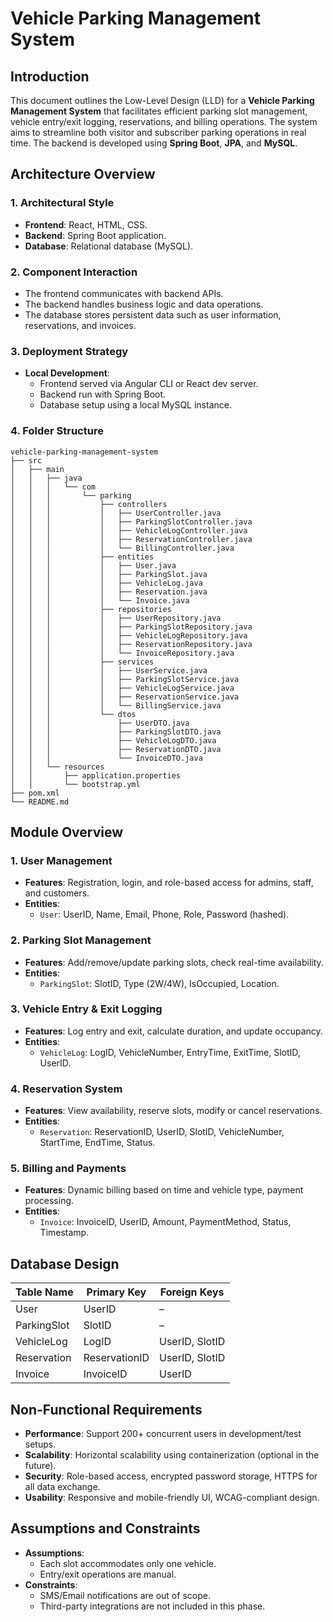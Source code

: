 # Vehicle Parking Management System
 
## Introduction
This document outlines the Low-Level Design (LLD) for a **Vehicle Parking Management System** that facilitates efficient parking slot management, vehicle entry/exit logging, reservations, and billing operations. The system aims to streamline both visitor and subscriber parking operations in real time. The backend is developed using **Spring Boot**, **JPA**, and **MySQL**.
 
## Architecture Overview
 
### 1. Architectural Style
- **Frontend**: React, HTML, CSS.
- **Backend**:  Spring Boot application.
- **Database**: Relational database (MySQL).
 
### 2. Component Interaction
- The frontend communicates with backend APIs.
- The backend handles business logic and data operations.
- The database stores persistent data such as user information, reservations, and invoices.
 
### 3. Deployment Strategy
- **Local Development**:
    - Frontend served via Angular CLI or React dev server.
    - Backend run with Spring Boot.
    - Database setup using a local MySQL instance.
 
### 4. Folder Structure
```
vehicle-parking-management-system
├── src
│   ├── main
│   │   ├── java
│   │   │   └── com
│   │   │       └── parking
│   │   │           ├── controllers
│   │   │           │   ├── UserController.java
│   │   │           │   ├── ParkingSlotController.java
│   │   │           │   ├── VehicleLogController.java
│   │   │           │   ├── ReservationController.java
│   │   │           │   └── BillingController.java
│   │   │           ├── entities
│   │   │           │   ├── User.java
│   │   │           │   ├── ParkingSlot.java
│   │   │           │   ├── VehicleLog.java
│   │   │           │   ├── Reservation.java
│   │   │           │   └── Invoice.java
│   │   │           ├── repositories
│   │   │           │   ├── UserRepository.java
│   │   │           │   ├── ParkingSlotRepository.java
│   │   │           │   ├── VehicleLogRepository.java
│   │   │           │   ├── ReservationRepository.java
│   │   │           │   └── InvoiceRepository.java
│   │   │           ├── services
│   │   │           │   ├── UserService.java
│   │   │           │   ├── ParkingSlotService.java
│   │   │           │   ├── VehicleLogService.java
│   │   │           │   ├── ReservationService.java
│   │   │           │   └── BillingService.java
│   │   │           └── dtos
│   │   │               ├── UserDTO.java
│   │   │               ├── ParkingSlotDTO.java
│   │   │               ├── VehicleLogDTO.java
│   │   │               ├── ReservationDTO.java
│   │   │               └── InvoiceDTO.java
│   │   └── resources
│   │       ├── application.properties
│   │       └── bootstrap.yml
├── pom.xml
└── README.md
```
 
## Module Overview
 
### 1. User Management
- **Features**: Registration, login, and role-based access for admins, staff, and customers.
- **Entities**:
    - `User`: UserID, Name, Email, Phone, Role, Password (hashed).
 
### 2. Parking Slot Management
- **Features**: Add/remove/update parking slots, check real-time availability.
- **Entities**:
    - `ParkingSlot`: SlotID, Type (2W/4W), IsOccupied, Location.
 
### 3. Vehicle Entry & Exit Logging
- **Features**: Log entry and exit, calculate duration, and update occupancy.
- **Entities**:
    - `VehicleLog`: LogID, VehicleNumber, EntryTime, ExitTime, SlotID, UserID.
 
### 4. Reservation System
- **Features**: View availability, reserve slots, modify or cancel reservations.
- **Entities**:
    - `Reservation`: ReservationID, UserID, SlotID, VehicleNumber, StartTime, EndTime, Status.
 
### 5. Billing and Payments
- **Features**: Dynamic billing based on time and vehicle type, payment processing.
- **Entities**:
    - `Invoice`: InvoiceID, UserID, Amount, PaymentMethod, Status, Timestamp.
 
## Database Design
| Table Name   | Primary Key   | Foreign Keys         |
|--------------|---------------|----------------------|
| User         | UserID        | –                    |
| ParkingSlot  | SlotID        | –                    |
| VehicleLog   | LogID         | UserID, SlotID       |
| Reservation  | ReservationID | UserID, SlotID       |
| Invoice      | InvoiceID     | UserID               |
 
## Non-Functional Requirements
- **Performance**: Support 200+ concurrent users in development/test setups.
- **Scalability**: Horizontal scalability using containerization (optional in the future).
- **Security**: Role-based access, encrypted password storage, HTTPS for all data exchange.
- **Usability**: Responsive and mobile-friendly UI, WCAG-compliant design.
 
## Assumptions and Constraints
- **Assumptions**:
    - Each slot accommodates only one vehicle.
    - Entry/exit operations are manual.
- **Constraints**:
    - SMS/Email notifications are out of scope.
    - Third-party integrations are not included in this phase.
 
 
